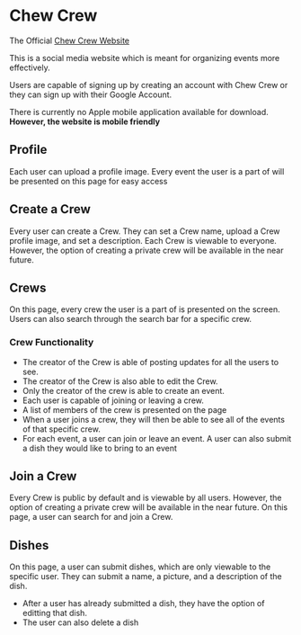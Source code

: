 # Chew Crew
The Official [Chew Crew Website](https://chewcrewapp.herokuapp.com/)


This is a social media website which is meant for organizing events more effectively.

Users are capable of signing up by creating an account with Chew Crew or they can sign up with their Google Account.

There is currently no Apple mobile application available for download. **However, the website is mobile friendly**

## Profile
Each user can upload a profile image.
Every event the user is a part of will be presented on this page for easy access

## Create a Crew
Every user can create a Crew. They can set a Crew name, upload a Crew profile image, and set a description. Each Crew is viewable to everyone. However, the option of creating a private crew will be available in the near future.

## Crews
On this page, every crew the user is a part of is presented on the screen. Users can also search through the search bar for a specific crew.

### Crew Functionality
- The creator of the Crew is able of posting updates for all the users to see. 
- The creator of the Crew is also able to edit the Crew.
- Only the creator of the crew is able to create an event. 
- Each user is capable of joining or leaving a crew.
- A list of members of the crew is presented on the page
- When a user joins a crew, they will then be able to see all of the events of that specific crew. 
- For each event, a user can join or leave an event. A user can also submit a dish they would like to bring to an event

## Join a Crew
Every Crew is public by default and is viewable by all users. However, the option of creating a private crew will be available in the near future. On this page, a user can search for and join a Crew.

## Dishes
On this page, a user can submit dishes, which are only viewable to the specific user. They can submit a name, a picture, and a description of the dish.

- After a user has already submitted a dish, they have the option of editting that dish.
- The user can also delete a dish
